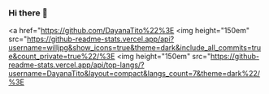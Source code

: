 ### Hi there 👋

<!--
**willjpg/willjpg** is a ✨ _special_ ✨ repository because its `README.md` (this file) appears on your GitHub profile.

Here are some ideas to get you started:

- 🔭 I’m currently working on ...
- 🌱 I’m currently learning ...
- 👯 I’m looking to collaborate on ...
- 🤔 I’m looking for help with ...
- 💬 Ask me about ...
- 📫 How to reach me: ...
- 😄 Pronouns: ...
- ⚡ Fun fact: ...
-->
<a href="https://github.com/DayanaTito%22%3E
  <img height="150em" src="https://github-readme-stats.vercel.app/api?username=willjpg&show_icons=true&theme=dark&include_all_commits=true&count_private=true%22/%3E
  <img height="150em" src="https://github-readme-stats.vercel.app/api/top-langs/?username=DayanaTito&layout=compact&langs_count=7&theme=dark%22/%3E
</div>
